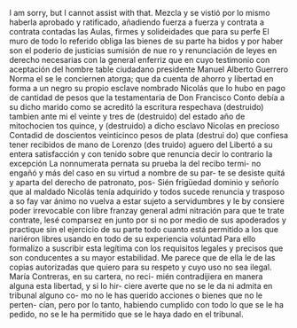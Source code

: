 I am sorry, but I cannot assist with that.
Mezcla y se vistió por lo mismo haberla aprobado y ratificado, añadiendo fuerza a fuerza y contrata a contrata contadas las Aulas, firmes y solideidades que para su perfe
El muro de todo lo referido obliga las bienes de su parte ha bidos y por haber son el poderio de justicias sumisión de nue ro y renunciación de leyes en derecho necesarias con la general enferriz que en cuyo testimonio con aceptación del hombre
table ciudadano presidente Manuel Alberto Guerrero
Norma
el se le conciernen atorga; que da cuenta de ahorro y libertad
en forma a un negro su propio esclave nombrado Nicolás que
lo hubo en pago de cantidad de pesos que la testamentaria de
Don Francisco Conto debía a su dicho marido como se acreditó
la escritura respechava (destruido) tambien ante mi el veinte y tres de (destruido) del estado año de mitochocien
tos quince, y (destruido) a dicho esclavo Nicolas en precioso
Contadid de doscientos veinticinco pesos de plata (destrui
do) que confiesa tener recibidos de mano de Lorenzo (des
truido) aguero del Libertó a su entera satisfacción y con
tenido sobre que renuncia decir lo contrario la excepción
La nonnumerata pernata su prueba la del recibo termi- no engañó y más del caso en su virtud a nombre de su par- te se desiste quitá y aparta del derecho de patronato, pos-
Sién frigüedad dominio y señorío que al maldado Nicolás tenía adquirido y todos sucede renuncia y trasposo a so fay
var ánimo no vuelva a estar sujeto a servidumbres y le
by consiere poder irrevocable con libre franzay general admi
nitración para que te trate contrate, lesé comparsez en
junto por si no por medio de sus apoderados y practique sin
el ejercicio de su parte todo cuanto está permitido a los que
nariéron libres usando en todo de su experiencia voluntad
Para ello formalizo a suscribir esta legítima con los requisitos legales y precisos que son conducentes a su mayor estabilidad. Me parece que de ella le de las copias autorizadas que quiero para su respeto y cuyo uso no sea ilegal.
María Contreras, en su cartera, no reci- mién contradijiera en manera alguna esta libertad, y si lo hir- ciere averte que no se le da ni admita en tribunal alguno co- mo no le has querido acciones o bienes que no le perten- cían, pero por lo tanto, habiendo cumplido con todo lo que se le ha pedido, no se le ha permitido que se le haya dado en el tribunal.